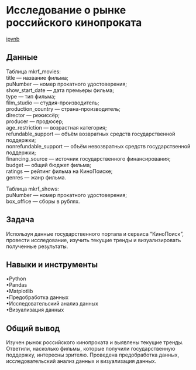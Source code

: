 <a name="lists"><h1>Исследование о рынке российского кинопроката</h1></a>
[ipynb](https://github.com/natashkaau/portfolio/tree/main/4.%20Analysis%20of%20film%20distribution/film_distribution_project.ipynb)
<a name="lists"><h2>Данные</h2></a>
Таблица mkrf_movies:  
title — название фильма;  
puNumber — номер прокатного удостоверения;  
show_start_date — дата премьеры фильма;  
type — тип фильма;  
film_studio — студия-производитель;  
production_country — страна-производитель;  
director — режиссёр;  
producer — продюсер;  
age_restriction — возрастная категория;  
refundable_support — объём возвратных средств государственной поддержки;  
nonrefundable_support — объём невозвратных средств государственной поддержки;  
financing_source — источник государственного финансирования;  
budget — общий бюджет фильма;  
ratings — рейтинг фильма на КиноПоиске;  
genres — жанр фильма.  

Таблица mkrf_shows:  
puNumber — номер прокатного удостоверения;  
box_office — сборы в рублях.  
<a name="lists"><h2>Задача</h2></a>
Используя данные государственного портала и сервиса “КиноПоиск”, провести исследование, изучить текущие тренды и визуализировать полученные результаты.
<a name="lists"><h2>Навыки и инструменты</h2></a>
•Python     
•Pandas    
•Matplotlib  
•Предобработка данных  
•Исследовательский анализ данных  
•Визуализация данных  
<a name="lists"><h2>Общий вывод</h2></a>
Изучен рынок российского кинопроката и выявлены текущие тренды. Ответили, насколько фильмы, которые получили государственную поддержку, интересны зрителю. Проведена предобработка данных, исследовательский анализ данных и визуализация данных.
